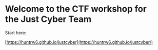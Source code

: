 
# Welcome to the CTF workshop for the Just Cyber Team

Start here:

[https://huntrw6.github.io/justcyber](https://huntrw6.github.io/justcyber/)


